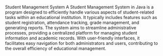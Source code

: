 Student Management System
A Student Management System in Java is a program designed to efficiently handle various aspects of student-related tasks within an educational institution. It typically includes features such as student registration, attendance tracking, grade management, and generating reports. The system aims to streamline administrative processes, providing a centralized platform for managing student information and academic records. With user-friendly interfaces, it facilitates easy navigation for both administrators and users, contributing to the overall efficiency of educational management.

